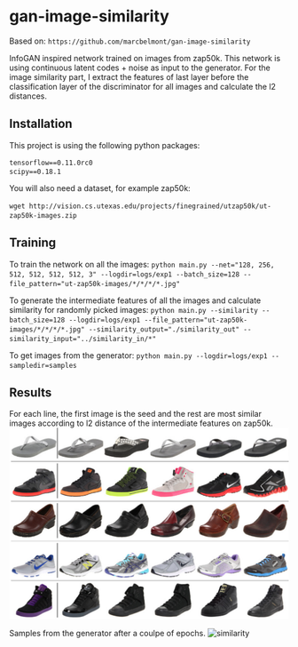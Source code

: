 # gan-image-similarity
Based on:
` https://github.com/marcbelmont/gan-image-similarity `

InfoGAN inspired network trained on images from zap50k. This network is using continuous latent codes + noise as input to the generator.
For the image similarity part, I extract the features of last layer before the classification layer of the discriminator for all images and calculate the l2 distances. 

## Installation

This project is using the following python packages:
```
tensorflow==0.11.0rc0
scipy==0.18.1
```

You will also need a dataset, for example zap50k:

`wget http://vision.cs.utexas.edu/projects/finegrained/utzap50k/ut-zap50k-images.zip`


## Training

To train the network on all the images: 
`python main.py --net="128, 256, 512, 512, 512, 512, 3" --logdir=logs/exp1 --batch_size=128 --file_pattern="ut-zap50k-images/*/*/*/*.jpg"`

To generate the intermediate features of all the images and calculate similarity for randomly picked images:
`python main.py --similarity --batch_size=128 --logdir=logs/exp1 --file_pattern="ut-zap50k-images/*/*/*/*.jpg" --similarity_output="./similarity_out" --similarity_input="../similarity_in/*" `

To get images from the generator:
`python main.py --logdir=logs/exp1 --sampledir=samples`

## Results
For each line, the first image is the seed and the rest are most similar images according to l2 distance of the intermediate features on zap50k.
![similarity](similarity.jpg)



Samples from the generator after a coulpe of epochs.
![similarity](samples/checkpoint-68001.png)

